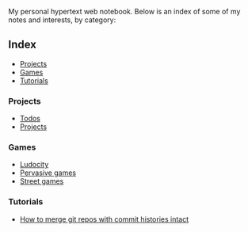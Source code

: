My personal hypertext web notebook. Below is an index of some of my notes and
interests, by category:

## Index

- [Projects](#projects)
- [Games](#games)
- [Tutorials](#tutorials)

### Projects

- [Todos](todos/index.md)
- [Projects](projects.md)

### Games

- [Ludocity](ludocity.md)
- [Pervasive games](pervasive-games.md)
- [Street games](street-games.md)

### Tutorials

- [How to merge git repos with commit histories intact](combining-git-repos.md)
